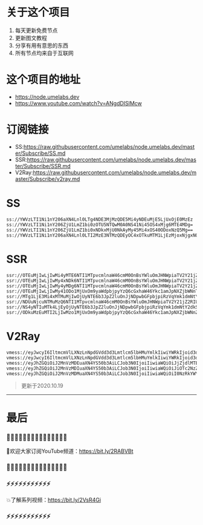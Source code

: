 # 关于这个项目
1. 每天更新免费节点
2. 更新图文教程
3. 分享有用有意思的东西
4. 所有节点均来自于互联网

# 这个项目的地址

* https://node.umelabs.dev
* https://www.youtube.com/watch?v=ANgdDISlMcw

# 订阅链接

* SS:https://raw.githubusercontent.com/umelabs/node.umelabs.dev/master/Subscribe/SS.md
* SSR:https://raw.githubusercontent.com/umelabs/node.umelabs.dev/master/Subscribe/SSR.md
* V2Ray:https://raw.githubusercontent.com/umelabs/node.umelabs.dev/master/Subscribe/v2ray.md



# SS

```http
ss://YWVzLTI1Ni1nY206aXN4Lnl0LTg4NDE3MjMzQDE5Mi4yNDEuMjE5LjUxOjE0MzEz
ss://YWVzLTI1Ni1nY206ZjU1LmZ1bi0zOTU5NTQwM0A0NS41Ni45OS4xMjg6MTE4MDg=
ss://YWVzLTI1Ni1nY206ZjU1LmZ1bi0xNDkxMjU0NkAyMy45Mi4xOS40ODoxNzQ5Mg==
ss://YWVzLTI1Ni1nY206aXN4Lnl0LTI2MzE3NTMzQDEyOC4xOTkuMTM1LjEzMjoxNjgxNQ==
```

# SSR

```http
ssr://OTEuMjIwLjIwMi4yMTE6NTI1MTpvcmlnaW46cmM0OnBsYWluOmJHNWpiaTV2Y21jZ04zUmwvP29iZnNwYXJhbT0mcmVtYXJrcz01clNiNXAySjU1LTJRUSZncm91cD1URzVqYmk1dmNtYw
ssr://OTEuMjIwLjIwMy4xNDk6NTI1MTpvcmlnaW46cmM0OnBsYWluOmJHNWpiaTV2Y21jZ04zUmwvP29iZnNwYXJhbT0mcmVtYXJrcz01clNiNXAySjU1LTJRZyZncm91cD1URzVqYmk1dmNtYw
ssr://OTEuMjIwLjIwMy4yMDg6NTI1MTpvcmlnaW46cmM0OnBsYWluOmJHNWpiaTV2Y21jZ04zUmwvP29iZnNwYXJhbT0mcmVtYXJrcz01clNiNXAySjU1LTJRdyZncm91cD1URzVqYmk1dmNtYw
ssr://OTEuMjIwLjIwMy41ODo1MjUxOm9yaWdpbjpyYzQ6cGxhaW46Ykc1amJpNXZjbWNnTjNSbC8_b2Jmc3BhcmFtPSZyZW1hcmtzPTVyU2I1cDJKNTUtMlJBJmdyb3VwPVRHNWpiaTV2Y21j
ssr://MTg1LjE3Mi4xMTMuMjIwOjUyNTE6b3JpZ2luOnJjNDpwbGFpbjpiRzVqYmk1dmNtY2dkSFE0Lz9vYmZzcGFyYW09JnJlbWFya3M9NUxpYzVMcXNRdyZncm91cD1URzVqYmk1dmNtYw
ssr://NDUuNjcuNTMuMzQ6NTI1MTpvcmlnaW46cmM0OnBsYWluOmJHNWpiaTV2Y21jZ2RIUTQvP29iZnNwYXJhbT0mcmVtYXJrcz01TGljNUxxc1JBJmdyb3VwPVRHNWpiaTV2Y21j
ssr://NS4yNTIuMTk4LjEyOjUyNTE6b3JpZ2luOnJjNDpwbGFpbjpiRzVqYmk1dmNtY2dkSFE0Lz9vYmZzcGFyYW09JnJlbWFya3M9NUxpYzVMcXNSUSZncm91cD1URzVqYmk1dmNtYw
ssr://ODkuMzEuMTI2LjIwMzo1MjUxOm9yaWdpbjpyYzQ6cGxhaW46Ykc1amJpNXZjbWNnZEhRNC8_b2Jmc3BhcmFtPSZyZW1hcmtzPTVMaWM1THFzUmcmZ3JvdXA9VEc1amJpNXZjbWM
```

# V2Ray

```http
vmess://eyJwcyI6IltmcmVlLXNzLnNpdGVdd3d3Lmtlcm5lbHMuYmlkIiwiYWRkIjoid3d3Lmtlcm5lbHMuYmlkIiwicG9ydCI6IjQ0MyIsImlkIjoiNGI3MjEyZDEtOGE4Zi0yODU5LTI4NTktYmYwYTY1MWUxZWQ2IiwiYWlkIjoiMCIsIm5ldCI6IndzIiwidHlwZSI6Im5vbmUiLCJob3N0IjoiL3dzIiwidGxzIjoidGxzIn0=
vmess://eyJwcyI6IltmcmVlLXNzLnNpdGVdd3d3Lmtlcm5lbHMuYmlkIiwiYWRkIjoid3d3Lmtlcm5lbHMuYmlkIiwicG9ydCI6IjgwIiwiaWQiOiJkYmJjZmM3OC0xZmQwLWY1MmMtNmE2My04ZGU3ZGZkZjE1ZjYiLCJhaWQiOiIwIiwibmV0Ijoid3MiLCJ0eXBlIjoibm9uZSIsImhvc3QiOiIvd3MiLCJ0bHMiOiJub25lIn0=
vmess://eyJhZGQiOiJ2MnVzMDEuaXN4YS50b3AiLCJob3N0IjoiIiwiaWQiOiJjZjdlMTExYy1jMDczLTQzMzEtYTAwNy1jZmRkODNkNWY3ZmEiLCJuZXQiOiJ3cyIsInBhdGgiOiJcL3JheSIsInBvcnQiOiI0NDMiLCJwcyI6ImlzeC55dC0wMSIsInRscyI6InRscyIsInYiOjIsImFpZCI6MCwidHlwZSI6Im5vbmUifQo=
vmess://eyJhZGQiOiJ2MnVzMDIuaXN4YS50b3AiLCJob3N0IjoiIiwiaWQiOiJiOTc2NzZhMS1lMTcwLTQ4MTItYTI2NC02NzMxY2IyOWIwNTkiLCJuZXQiOiJ3cyIsInBhdGgiOiJcL3JheSIsInBvcnQiOiI0NDMiLCJwcyI6ImlzeC55dC0wMiIsInRscyI6InRscyIsInYiOjIsImFpZCI6MCwidHlwZSI6Im5vbmUifQo=
vmess://eyJhZGQiOiJ2MnVzMDMuaXN4YS50b3AiLCJob3N0IjoiIiwiaWQiOiI0NzRkYWY5ZS0yMWNmLTRhY2ItYjYyOS05OGNjMjIzZDZkZjMiLCJuZXQiOiJ3cyIsInBhdGgiOiJcL3JheSIsInBvcnQiOiI0NDMiLCJwcyI6ImlzeC55dC0wMyIsInRscyI6InRscyIsInYiOjIsImFpZCI6MCwidHlwZSI6Im5vbmUifQo=
```



> 更新于2020.10.19

---

# 最后
### 🌸🌸🌸🌸🌸🌸🌸🌸🌸🌸🌸🌸🌸🌸🌸

👏欢迎大家订阅YouTube频道：https://bit.ly/2RABVBt

### 🌸🌸🌸🌸🌸🌸🌸🌸🌸🌸🌸🌸🌸🌸🌸



### ⚡️⚡️⚡️⚡️⚡️⚡️⚡️⚡️⚡️⚡️⚡️

💥了解系列视频：https://bit.ly/2VsR4Gi

### ⚡️⚡️⚡️⚡️⚡️⚡️⚡️⚡️⚡️⚡️⚡️